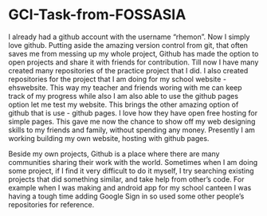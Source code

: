 # GCI-Task-from-FOSSASIA
I already had a github account with the username “rhemon”. Now I simply love github. Putting aside the amazing version control from git, that often saves me from messing up my whole project, Github has made the option to open projects and share it with friends for contribution. Till now I have many created many repositories of the practice project that I did. I also created repositories for the project that I am doing for my school website - ehswebsite. This way my teacher and friends woring with me can keep track of my progress while also I am also able to use the github pages option let me test my website. This brings the other amazing option of github that is use - github pages. I love how they have open free hosting for simple pages. This gave me now the chance to show off my web designing skills to my friends and family, without spending any money. Presently I am working building my own website, hosting with github pages. 

Beside my own projects, Github is a place where there are many communities sharing their work with the world. Sometimes when I am doing some project, if I find it very difficult to do it myself, I try searching existing projects that did something similar, and take help from other’s code. For example when I was making and android app for my school canteen I was having a tough time adding Google Sign in so used some other people’s repositories for reference. 
